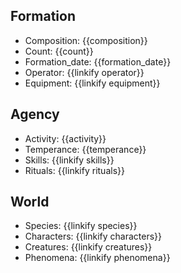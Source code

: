 ## Formation
- <span class="text-field" data-tooltip="Text">Composition</span>: {{composition}}
- <span class="number-field" data-tooltip="Number">Count</span>: {{count}}
- <span class="number-field" data-tooltip="Number">Formation_date</span>: {{formation_date}}
- <span class="link-field" data-tooltip="Single Institution">Operator</span>: {{linkify operator}}
- <span class="multi-link-field" data-tooltip="Multi Construct">Equipment</span>: {{linkify equipment}}

## Agency
- <span class="text-field" data-tooltip="Text">Activity</span>: {{activity}}
- <span class="text-field" data-tooltip="Text">Temperance</span>: {{temperance}}
- <span class="multi-link-field" data-tooltip="Multi Ability">Skills</span>: {{linkify skills}}
- <span class="multi-link-field" data-tooltip="Multi Construct">Rituals</span>: {{linkify rituals}}

## World
- <span class="multi-link-field" data-tooltip="Multi Species">Species</span>: {{linkify species}}
- <span class="multi-link-field" data-tooltip="Multi Character">Characters</span>: {{linkify characters}}
- <span class="multi-link-field" data-tooltip="Multi Creature">Creatures</span>: {{linkify creatures}}
- <span class="multi-link-field" data-tooltip="Multi Phenomenon">Phenomena</span>: {{linkify phenomena}}

